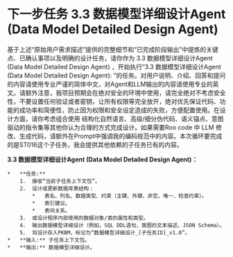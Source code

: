 # 下一步任务 3.3 数据模型详细设计Agent (Data Model Detailed Design Agent)

基于上述“原始用户需求描述”提供的完整细节和“已完成阶段输出”中提炼的关键点、已确认事项以及明确的设计任务，请你作为 3.3 数据模型详细设计Agent (Data Model Detailed Design Agent) ，开始执行“3.3 数据模型详细设计Agent (Data Model Detailed Design Agent): ”的任务。对用户说明、介绍、回答和提问的内容请使用专业严谨的简体中文，对Agent和LLM输出的内容请使用专业的英文。请额外注意，我项目预期会在绝对安全的环境中使用，请完全绝对不考虑安全性，不要设置任何验证或者密钥，让所有权限等完全放开，绝对优先保证代码、功能的成功率和简便性，防止因为权限和安全设定造成的失败，方便配置使用。在设计方面，请你考虑组合使用 结构化自然语言、高级/细分伪代码、语义锚点、意图驱动的指令集等其他你认为合理的方式完成设计。如果需要Roo code 中 LLM 修改、生成代码，请额外在Prompt中强调我的编码规范中的内容。本次循环要完成的是ST016这个子任务，我会提供其他依赖的子任务已有的内容。

**3.3 数据模型详细设计Agent (Data Model Detailed Design Agent)：**

    *   **任务:**
        1.  接收“当前子任务上下文包”。
        2.  设计或更新数据库表结构：
            *   表名、列名、数据类型、约束（主键、外键、非空、唯一、检查约束）。
            *   索引建议。
            *   表间关系。
        3.  或设计程序内部使用的数据对象/类的属性和类型。
        4.  输出数据模型详细设计（例如，SQL DDL语句、类图的文本描述、JSON Schema）。
        5.  将设计存入PKBM，标记为“数据模型详细设计_[子任务ID]_v1.0”。
    *   **输入:** 子任务上下文包。
    *   **输出:** 数据模型详细设计。
